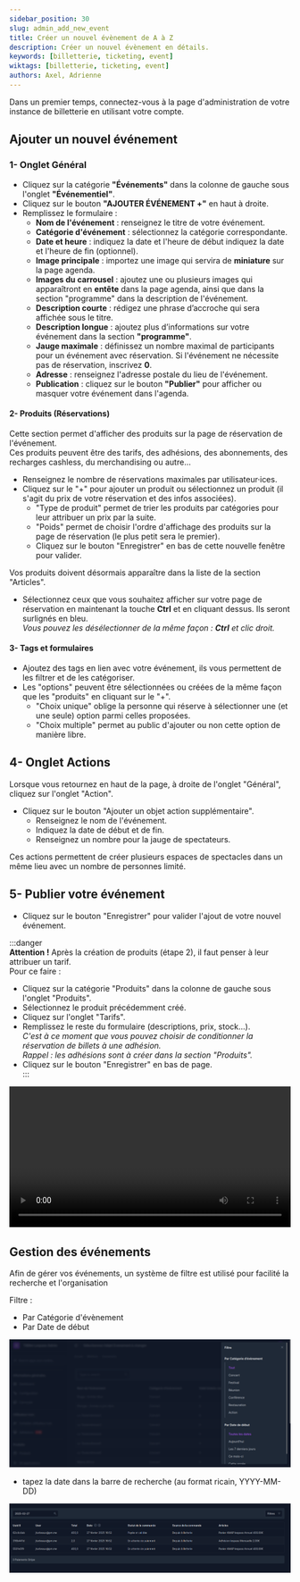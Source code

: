 ```yaml
---
sidebar_position: 30
slug: admin_add_new_event
title: Créer un nouvel évènement de A à Z
description: Créer un nouvel évènement en détails.
keywords: [billetterie, ticketing, event]
wiktags: [billetterie, ticketing, event]
authors: Axel, Adrienne
---
```


Dans un premier temps, connectez-vous à la page d'administration de votre instance de billetterie en utilisant votre compte.


## Ajouter un nouvel événement

### 1- Onglet Général

  - Cliquez sur la catégorie **"Événements"** dans la colonne de gauche sous l'onglet **"Événementiel"**.  
- Cliquez sur le bouton **"AJOUTER ÉVÉNEMENT +"** en haut à droite.  
- Remplissez le formulaire :  
  - **Nom de l'événement** : renseignez le titre de votre événement.  
  - **Catégorie d'événement** : sélectionnez la catégorie correspondante.  
  - **Date et heure** : indiquez la date et l'heure de début
                        indiquez la date et l'heure de fin (optionnel).  
  - **Image principale** : importez une image qui servira de **miniature** sur la page agenda.  
  - **Images du carrousel** : ajoutez une ou plusieurs images qui apparaîtront en **entête** dans la page agenda, ainsi que dans la section "programme" dans la description de l'événement.  
  - **Description courte** : rédigez une phrase d’accroche qui sera affichée sous le titre.  
  - **Description longue** : ajoutez plus d’informations sur votre événement dans la section **"programme"**.
  - **Jauge maximale** : définissez un nombre maximal de participants pour un événement avec réservation. Si l'événement ne nécessite pas de réservation, inscrivez **0**.  
  - **Adresse** : renseignez l'adresse postale du lieu de l'événement.  
  - **Publication** : cliquez sur le bouton **"Publier"** pour afficher ou masquer votre événement dans l'agenda.

#### 2- Produits (Réservations)

Cette section permet d'afficher des produits sur la page de réservation de l'événement.  
Ces produits peuvent être des tarifs, des adhésions, des abonnements, des recharges cashless, du merchandising ou autre...

- Renseignez le nombre de réservations maximales par utilisateur·ices.  
- Cliquez sur le "+" pour ajouter un produit ou sélectionnez un produit (il s'agit du prix de votre réservation et des infos associées).  
  - "Type de produit" permet de trier les produits par catégories pour leur attribuer un prix par la suite.  
  - "Poids" permet de choisir l'ordre d'affichage des produits sur la page de réservation (le plus petit sera le premier).  
  - Cliquez sur le bouton "Enregistrer" en bas de cette nouvelle fenêtre pour valider.  

Vos produits doivent désormais apparaître dans la liste de la section "Articles".  
- Sélectionnez ceux que vous souhaitez afficher sur votre page de réservation en maintenant la touche **Ctrl** et en cliquant dessus. Ils seront surlignés en bleu.  
  *Vous pouvez les désélectionner de la même façon : **Ctrl** et clic droit.*

#### 3- Tags et formulaires

- Ajoutez des tags en lien avec votre événement, ils vous permettent de les filtrer et de les catégoriser.  
- Les "options" peuvent être sélectionnées ou créées de la même façon que les "produits" en cliquant sur le "+".  
  - "Choix unique" oblige la personne qui réserve à sélectionner une (et une seule) option parmi celles proposées.  
  - "Choix multiple" permet au public d'ajouter ou non cette option de manière libre.

## 4- Onglet Actions

Lorsque vous retournez en haut de la page, à droite de l'onglet "Général", cliquez sur l'onglet "Action".  
- Cliquez sur le bouton "Ajouter un objet action supplémentaire".  
  - Renseignez le nom de l'événement.  
  - Indiquez la date de début et de fin.  
  - Renseignez un nombre pour la jauge de spectateurs.  

Ces actions permettent de créer plusieurs espaces de spectacles dans un même lieu avec un nombre de personnes limité.

## 5- Publier votre événement

- Cliquez sur le bouton "Enregistrer" pour valider l'ajout de votre nouvel événement.  

:::danger  
**Attention !** Après la création de produits (étape 2), il faut penser à leur attribuer un tarif.  
Pour ce faire :  
- Cliquez sur la catégorie "Produits" dans la colonne de gauche sous l'onglet "Produits".  
- Sélectionnez le produit précédemment créé.  
- Cliquez sur l'onglet "Tarifs".  
- Remplissez le reste du formulaire (descriptions, prix, stock...).  
    *C'est à ce moment que vous pouvez choisir de conditionner la réservation de billets à une adhésion.*  
    *Rappel : les adhésions sont à créer dans la section "Produits".*  
- Cliquez sur le bouton "Enregistrer" en bas de page.  
:::

<video width="100%" controls src="/img/addevent.mp4"></video>

## Gestion des événements

Afin de gérer vos événements, un système de filtre est utilisé pour facilité la recherche et l'organisation 

Filtre :
  - Par Catégorie d'évènement 
  - Par Date de début 

![alt text](/img/filtreevent.png)

  - tapez la date dans la barre de recherche (au format ricain, YYYY-MM-DD)

![alt text](/img/dateevent.png)
